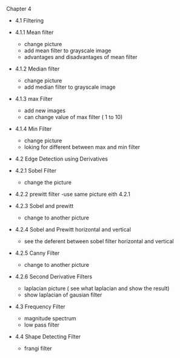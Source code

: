 Chapter 4 
- 4.1 Filtering
- 4.1.1 Mean filter
    - change picture
    - add mean filter to grayscale image
    - advantages and disadvantages of mean filter
- 4.1.2 Median filter
    - change picture
    - add median filter to grayscale image
- 4.1.3 max Filter
    - add new images
    - can change value of max filter ( 1 to 10)
- 4.1.4 Min Filter
    - change picture
    - loking for different between max and min filter
    
- 4.2 Edge Detection using Derivatives
- 4.2.1 Sobel Filter
    - change the picture
- 4.2.2 prewitt filter
    -use same picture eith 4.2.1
- 4.2.3 Sobel and prewitt
    - change to another picture
- 4.2.4 Sobel and Prewitt horizontal and vertical
    - see the deferent between sobel filter horizontal and vertical
- 4.2.5 Canny Filter
    - change to another picture
- 4.2.6  Second Derivative Filters
    - laplacian picture ( see what laplacian and show the result)
    - show laplacian of gausian filter

- 4.3  Frequency Filter
    - magnitude spectrum
    - low pass filter
- 4.4  Shape Detecting Filter
    - frangi filter